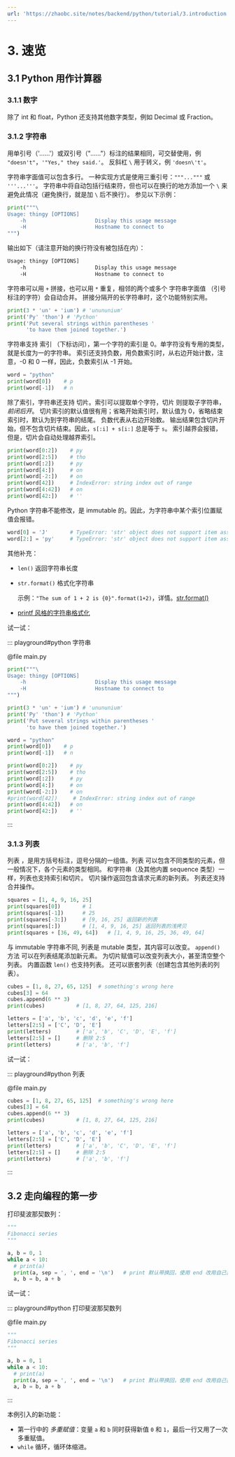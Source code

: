 ```yaml
---
url: 'https://zhaobc.site/notes/backend/python/tutorial/3.introduction.md'
---
```

# 3. 速览

## 3.1 Python 用作计算器

### 3.1.1 数字

除了 int 和 float，Python 还支持其他数字类型，例如 Decimal 或 Fraction。

### 3.1.2 字符串

用单引号（'……'）或双引号（"……"）标注的结果相同，可交替使用，例 `"doesn't"`，`'"Yes," they said.'`。
反斜杠 `\` 用于转义，例 `'doesn\'t'`。

字符串字面值可以包含多行。 一种实现方式是使用三重引号：`"""..."""` 或 `'''...'''`。 字符串中将自动包括行结束符，但也可以在换行的地方添加一个 `\` 来避免此情况（避免换行，就是加 `\` 后不换行）。 参见以下示例：

```python
print("""\
Usage: thingy [OPTIONS]
    -h                      Display this usage message
    -H                      Hostname to connect to
""")
```

输出如下（请注意开始的换行符没有被包括在内）：

```txt
Usage: thingy [OPTIONS]
    -h                      Display this usage message
    -H                      Hostname to connect to
```

字符串可以用 `+` 拼接，也可以用 `*` 重复，相邻的两个或多个 字符串字面值 （引号标注的字符）会自动合并。
拼接分隔开的长字符串时，这个功能特别实用。

```python
print(3 * 'un' + 'ium') # 'unununium'
print('Py' 'thon') # 'Python'
print('Put several strings within parentheses '
      'to have them joined together.')
```

字符串支持 索引 （下标访问），第一个字符的索引是 0。单字符没有专用的类型，就是长度为一的字符串。
索引还支持负数，用负数索引时，从右边开始计数，注意，-0 和 0 一样，因此，负数索引从 -1 开始。

```python
word = "python"
print(word[0])    # p
print(word[-1])   # n
```

除了索引，字符串还支持 切片。索引可以提取单个字符，切片 则提取子字符串，*前闭后开*。
切片索引的默认值很有用；省略开始索引时，默认值为 0，省略结束索引时，默认为到字符串的结尾。
负数代表从右边开始数。
输出结果包含切片开始，但不包含切片结束。因此，`s[:i] + s[i:]` 总是等于 `s`。
索引越界会报错，但是，切片会自动处理越界索引。

```python
print(word[0:2])    # py
print(word[2:5])    # tho
print(word[:2])     # py
print(word[4:])     # on
print(word[-2:])    # on
print(word[42])     # IndexError: string index out of range
print(word[4:42])   # on
print(word[42:])    # ''
```

Python 字符串不能修改，是 immutable 的。因此，为字符串中某个索引位置赋值会报错。

```python
word[0] = 'J'       # TypeError: 'str' object does not support item assignment
word[2:] = 'py'     # TypeError: 'str' object does not support item assignment
```

其他补充：

* `len()` 返回字符串长度

* `str.format()` 格式化字符串

  示例：`"The sum of 1 + 2 is {0}".format(1+2)`，详情。[str.format()](https://docs.python.org/zh-cn/3/library/stdtypes.html#str.format)

* [printf 风格的字符串格式化](https://docs.python.org/zh-cn/3/library/stdtypes.html#old-string-formatting)

试一试：

::: playground#python 字符串

@file main.py

```python
print("""\
Usage: thingy [OPTIONS]
    -h                      Display this usage message
    -H                      Hostname to connect to
""")

print(3 * 'un' + 'ium') # 'unununium'
print('Py' 'thon') # 'Python'
print('Put several strings within parentheses '
      'to have them joined together.')

word = "python"
print(word[0])    # p
print(word[-1])   # n

print(word[0:2])    # py
print(word[2:5])    # tho
print(word[:2])     # py
print(word[4:])     # on
print(word[-2:])    # on
#print(word[42])     # IndexError: string index out of range
print(word[4:42])   # on
print(word[42:])    # ''
```

:::

### 3.1.3 列表

列表 ，是用方括号标注，逗号分隔的一组值。列表 可以包含不同类型的元素，但一般情况下，各个元素的类型相同。
和字符串（及其他内置 sequence 类型）一样，列表也支持索引和切片。
切片操作返回包含请求元素的新列表。
列表还支持合并操作。

```python
squares = [1, 4, 9, 16, 25]
print(squares[0])       # 1
print(squares[-1])      # 25
print(squares[-3:])     # [9, 16, 25] 返回新的列表
print(squares[:])       # [1, 4, 9, 16, 25] 返回列表的浅拷贝
print(squares + [36, 49, 64])   # [1, 4, 9, 16, 25, 36, 49, 64]
```

与 immutable 字符串不同, 列表是 mutable 类型，其内容可以改变。
`append()` 方法 可以在列表结尾添加新元素。
为切片赋值可以改变列表大小，甚至清空整个列表。
内置函数 `len()` 也支持列表。
还可以嵌套列表（创建包含其他列表的列表）。

```python
cubes = [1, 8, 27, 65, 125]  # something's wrong here
cubes[3] = 64
cubes.append(6 ** 3)
print(cubes)          # [1, 8, 27, 64, 125, 216]

letters = ['a', 'b', 'c', 'd', 'e', 'f']
letters[2:5] = ['C', 'D', 'E']
print(letters)        # ['a', 'b', 'C', 'D', 'E', 'f']
letters[2:5] = []     # 删除 2:5
print(letters)        # ['a', 'b', 'f']
```

试一试：

::: playground#python 列表

@file main.py

```python
cubes = [1, 8, 27, 65, 125]  # something's wrong here
cubes[3] = 64
cubes.append(6 ** 3)
print(cubes)          # [1, 8, 27, 64, 125, 216]

letters = ['a', 'b', 'c', 'd', 'e', 'f']
letters[2:5] = ['C', 'D', 'E']
print(letters)        # ['a', 'b', 'C', 'D', 'E', 'f']
letters[2:5] = []     # 删除 2:5
print(letters)        # ['a', 'b', 'f']
```

:::

## 3.2 走向编程的第一步

打印斐波那契数列：

```python
"""
Fibonacci series
"""

a, b = 0, 1
while a < 10:
  # print(a)
  print(a, sep = ', ', end = '\n')   # print 默认带换回，使用 end 改用自己指定的字符
  a, b = b, a + b
```

试一试：

::: playground#python 打印斐波那契数列

@file main.py

```python
"""
Fibonacci series
"""

a, b = 0, 1
while a < 10:
  # print(a)
  print(a, sep = ', ', end = '\n')   # print 默认带换回，使用 end 改用自己指定的字符
  a, b = b, a + b
```

:::

本例引入的新功能：

* 第一行中的 *多重赋值*：变量 `a` 和 `b` 同时获得新值 `0` 和 `1`，最后一行又用了一次多重赋值。
* `while` 循环，循环体缩进。
